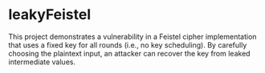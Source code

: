 # leakyFeistel
This project demonstrates a vulnerability in a Feistel cipher implementation that uses a fixed key for all rounds (i.e., no key scheduling). By carefully choosing the plaintext input, an attacker can recover the key from leaked intermediate values.
